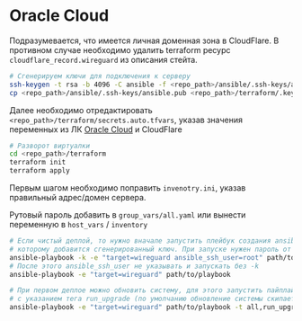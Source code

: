 # Oracle Cloud

Подразумевается, что имеется личная доменная зона в CloudFlare. В противном случае
необходимо удалить terraform ресурс `cloudflare_record.wireguard` из описания стейта.

```bash
# Сгенерируем ключи для подключения к серверу
ssh-keygen -t rsa -b 4096 -C ansible -f <repo_path>/ansible/.ssh-keys/ansible
cp <repo_path>/ansible/.ssh-keys/ansible.pub <repo_path>/terraform/.keys/ansible.pub
```

Далее необходимо отредактировать `<repo_path>/terraform/secrets.auto.tfvars`,
указав значения переменных из ЛК [Oracle Cloud](https://cloud.oracle.com) и CloudFlare

```bash
# Разворот виртуалки
cd <repo_path>/terraform
terraform init
terraform apply
```

Первым шагом необходимо поправить `invenotry.ini`, указав правильный адрес/домен сервера.

Рутовый пароль добавить в `group_vars/all.yaml` или вынести переменную в `host_vars` / `inventory`

```bash
# Если чистый деплой, то нужно вначале запустить плейбук создания ansible пользователя
# которому добавится сгенерированный ключ. При запуске нужен пароль от рута
ansible-playbook -k -e "target=wireguard ansible_ssh_user=root" path/to/playbook -t ansible_user
# После этого ansible_ssh_user не указывать и запускать без -k
ansible-playbook -e "target=wireguard" path/to/playbook

# При первом деплое можно обновить систему, для этого запустить пайплайн
# с указанием тега run_upgrade (по умолчанию обновление системы скипается)
ansible-playbook -e "target=wireguard" path/to/playbook -t all,run_upgrade
```
